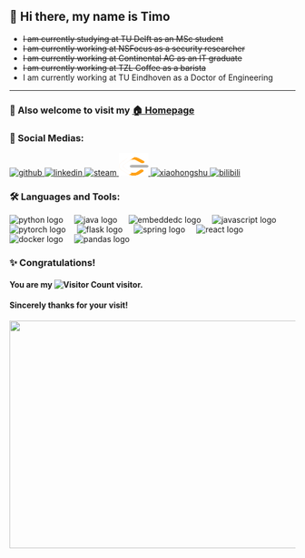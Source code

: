 ## :wave: Hi there, my name is Timo

- ~~I am currently studying at TU Delft as an MSc student~~
- ~~I am currently working at NSFocus as a security researcher~~
- ~~I am currently working at Continental AG as an IT graduate~~
- ~~I am currently working at TZL Coffee as a barista~~
- I am currently working at TU Eindhoven as a Doctor of Engineering

---

### :pushpin: Also welcome to visit my [🏠 Homepage](https://timo9madrid7.github.io/)

### 🚀 Social Medias:
<div align="left">
    <a href="https://github.com/Timo9Madrid7">
    <img src="https://www.svgrepo.com/download/475654/github-color.svg" width="52" height="40" alt="github"  />
    </a>
    <a href="https://www.linkedin.com/in/yuhangt1an">
    <img src="https://upload.wikimedia.org/wikipedia/commons/8/81/LinkedIn_icon.svg" width="52" height="40" alt="linkedin"  />
    </a>
    <a href="https://steamcommunity.com/id/Timo9Madrid7">
    <img src="https://upload.wikimedia.org/wikipedia/commons/8/83/Steam_icon_logo.svg" width="52" height="40" alt="steam"  />
    </a>
    <a href="https://leetcode.com/u/Timo9Madrid7">
    <img src="https://raw.githubusercontent.com/teamedwardforever/Readme-Generator/71f25dd8b98329b168142a6b782a107b75eab178/svg/Social/leet-code.svg" width="52" height="40" alt="leetcode"  />
    </a>
    <a href="https://www.xiaohongshu.com/user/profile/6202a29b000000001000a96a">
    <img src="https://files.brandlogos.net/svg/6pHg9QdYGc/Xiaohongshu-OQLB1Y4HE_brandlogos.net.svg" width="52" height="40" alt="xiaohongshu"  />
    </a>
    <a href="https://space.bilibili.com/278123980" target>
    <img src="https://upload.wikimedia.org/wikipedia/en/b/b7/Bilibili_logo.svg" width="52" height="40" alt="bilibili"  />
    </a>
</div>

### :hammer_and_wrench: Languages and Tools:
<div align="left">
    <img src="https://cdn.jsdelivr.net/gh/devicons/devicon/icons/python/python-original.svg" height="40" alt="python logo"  />
    <img width="12" />
    <img src="https://cdn.jsdelivr.net/gh/devicons/devicon/icons/java/java-original.svg" height="40" alt="java logo"  />
    <img width="12" />
    <img src="https://cdn.jsdelivr.net/gh/devicons/devicon/icons/embeddedc/embeddedc-original.svg" height="40" alt="embeddedc logo"  />
    <img width="12" />
    <img src="https://cdn.jsdelivr.net/gh/devicons/devicon/icons/javascript/javascript-original.svg" height="40" alt="javascript logo"  />
    <img width="12" />
    <img src="https://cdn.jsdelivr.net/gh/devicons/devicon/icons/pytorch/pytorch-original.svg" height="40" alt="pytorch logo"  />
    <img width="12" />
    <img src="https://cdn.jsdelivr.net/gh/devicons/devicon/icons/flask/flask-original.svg" height="40" alt="flask logo"  />
    <img width="12" />
    <img src="https://cdn.jsdelivr.net/gh/devicons/devicon/icons/spring/spring-original.svg" height="40" alt="spring logo"  />
    <img width="12" />
    <img src="https://cdn.jsdelivr.net/gh/devicons/devicon/icons/react/react-original.svg" height="40" alt="react logo"  />
    <img width="12" />
    <img src="https://cdn.jsdelivr.net/gh/devicons/devicon/icons/docker/docker-original.svg" height="40" alt="docker logo"  />
    <img width="12" />
    <img src="https://cdn.jsdelivr.net/gh/devicons/devicon/icons/pandas/pandas-original.svg" height="40" alt="pandas logo"  />
</div>

### ✨ Congratulations!

#### You are my ![Visitor Count](https://profile-counter.glitch.me/Christmas/count.svg) visitor.

#### Sincerely thanks for your visit!

<div align="left">
  <img height="400" width="800" src="https://github.com/Timo9Madrid7/Timo9Madrid7/blob/main/background.png?raw=true"  />
</div>
